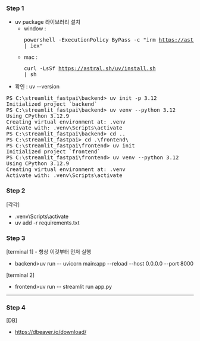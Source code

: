 ### Step 1
  - uv package 라이브러리 설치
    - window : <pre>powershell -ExecutionPolicy ByPass -c "irm https://astral.sh/uv/install.ps1 | iex"</pre>
    - mac : <pre>curl -LsSf https://astral.sh/uv/install.sh | sh</pre>
  - 확인 : uv --version
    
<pre>
PS C:\streamlit_fastpai\backend> uv init -p 3.12
Initialized project `backend`
PS C:\streamlit_fastpai\backend> uv venv --python 3.12
Using CPython 3.12.9
Creating virtual environment at: .venv
Activate with: .venv\Scripts\activate
PS C:\streamlit_fastpai\backend> cd ..
PS C:\streamlit_fastpai> cd .\frontend\
PS C:\streamlit_fastpai\frontend> uv init
Initialized project `frontend`
PS C:\streamlit_fastpai\frontend> uv venv --python 3.12
Using CPython 3.12.9
Creating virtual environment at: .venv
Activate with: .venv\Scripts\activate
</pre>

### Step 2
[각각]
  - .venv\Scripts\activate
  - uv add -r requirements.txt

### Step 3
[terminal 1] - 항상 이것부터 먼저 실행
  - backend>uv run -- uvicorn main:app --reload --host 0.0.0.0 --port 8000

[terminal 2]
  - frontend>uv run -- streamlit run app.py

---
### Step 4
[DB]
  - https://dbeaver.io/download/
